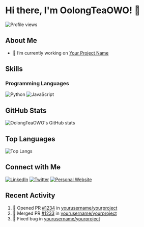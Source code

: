 # Hi there, I'm OolongTeaOWO! 👋

![Profile views](https://komarev.com/ghpvc/?username=OolongTeaOWO&color=blue)

## About Me

- 🔭 I’m currently working on [Your Project Name](https://github.com/yourusername/yourproject)

## Skills

### Programming Languages
![Python](https://img.shields.io/badge/-Python-3776AB?logo=python&logoColor=white&style=flat-square)
![JavaScript](https://img.shields.io/badge/-JavaScript-F7DF1E?logo=javascript&logoColor=black&style=flat-square)

## GitHub Stats

![OolongTeaOWO's GitHub stats](https://github-readme-stats.vercel.app/api?username=OolongTeaOWO&show_icons=true&theme=radical)

## Top Languages

![Top Langs](https://github-readme-stats.vercel.app/api/top-langs/?username=OolongTeaOWO&layout=compact&theme=radical)

## Connect with Me

[![LinkedIn](https://img.shields.io/badge/-LinkedIn-0077B5?logo=linkedin&logoColor=white&style=flat-square)](https://linkedin.com/in/yourusername)
[![Twitter](https://img.shields.io/badge/-Twitter-1DA1F2?logo=twitter&logoColor=white&style=flat-square)](https://twitter.com/yourusername)
[![Personal Website](https://img.shields.io/badge/-Website-000000?logo=about.me&logoColor=white&style=flat-square)](https://yourwebsite.com)

## Recent Activity

<!--START_SECTION:activity-->
1. 💪 Opened PR [#1234](https://github.com/yourusername/yourproject/pull/1234) in [yourusername/yourproject](https://github.com/yourusername/yourproject)
2. 🎉 Merged PR [#1233](https://github.com/yourusername/yourproject/pull/1233) in [yourusername/yourproject](https://github.com/yourusername/yourproject)
3. 🔧 Fixed bug in [yourusername/yourproject](https://github.com/yourusername/yourproject)
<!--END_SECTION:activity-->
